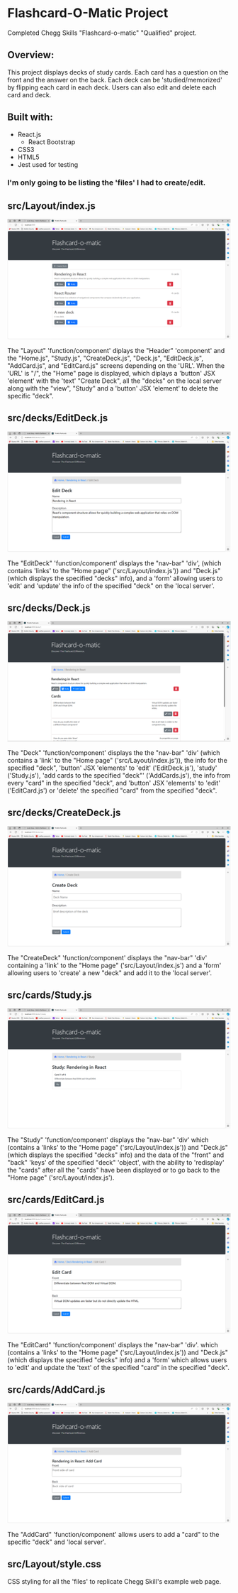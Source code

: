 # Flashcard-O-Matic Project

Completed Chegg Skills "Flashcard-o-matic" "Qualified" project.

## Overview:
This project displays decks of study cards. Each card has a question on the front and the answer on the back. Each deck can be 'studied/memorized' by flipping each card in each deck. Users can also edit and delete each card and deck.

## Built with:
  * React.js
      * React Bootstrap
  * CSS3
  * HTML5
  * Jest used for testing

### I'm only going to be listing the 'files' I had to create/edit.

## src/Layout/index.js

![Alt text](https://github.com/jlee55504/flashcard-o-matic-project/blob/main/src/imgs/Flashcard-o-matic%20project%20home%20screen%20image.png?raw=true "Flashcard-o-matic-project 'Layout/home' screen")

The "Layout" 'function/component' diplays the "Header" 'component' and the 
"Home.js", "Study.js", "CreateDeck.js", "Deck.js", "EditDeck.js", "AddCard.js", 
and "EditCard.js" screens depending on the 'URL'. When the 'URL' is "/", the 
"Home" page is displayed, which diplays a 'button' JSX 'element' with the 'text' 
"Create Deck", all the "decks" on the local server along with the "view", "Study" 
and a 'button' JSX 'element' to delete the specific "deck".

## src/decks/EditDeck.js

![Alt text](https://github.com/jlee55504/flashcard-o-matic-project/blob/main/src/imgs/Flashcard-o-matic%20project%20Edit%20Deck%20screen%20image.png?raw=true "Flashcard-o-matic-project 'Edit Deck' screen")

The "EditDeck" 'function/component' displays the "nav-bar" 'div', (which 
contains 'links' to the "Home page" ('src/Layout/index.js')) and "Deck.js" (which 
displays the specified "decks" info), and a 'form' allowing users to 'edit' and 
'update' the info of the specified "deck" on the 'local server'.

## src/decks/Deck.js

![Alt text](https://github.com/jlee55504/flashcard-o-matic-project/blob/main/src/imgs/Flashcard-o-matic-project%20Deck%20screen%20image.png?raw=true "Flashcard-o-matic-project 'Deck' screen")

The "Deck" 'function/component' displays the the "nav-bar" 'div' (which 
contains a 'link' to the "Home page" ('src/Layout/index.js')), the info for 
the specified "deck", 'button' JSX 'elements' to 'edit' ('EditDeck.js'), 
'study' ('Study.js'), 'add cards to the specified "deck"' ('AddCards.js'), the
info from every "card" in the specified "deck", and 'button' JSX 'elements' 
to 'edit' ('EditCard.js') or 'delete' the specified "card" from the specified "deck".

## src/decks/CreateDeck.js

![Alt text](https://github.com/jlee55504/flashcard-o-matic-project/blob/main/src/imgs/Flashcard-o-matic%20project%20Create%20Deck%20screen%20image.png?raw=true "Flashcard-o-matic-project 'Create Deck' screen")

The "CreateDeck" 'function/component' displays the "nav-bar" 'div' containing 
a 'link' to the "Home page" ('src/Layout/index.js') and a 'form' allowing users 
to 'create' a new "deck" and add it to the 'local server'.

## src/cards/Study.js

![Alt text](https://github.com/jlee55504/flashcard-o-matic-project/blob/main/src/imgs/Flashcard-o-matic%20project%20Study%20screen%20image.png?raw=true "Flashcard-o-matic-project 'Study' screen")

The "Study" 'function/component' displays the "nav-bar" 'div' which (contains
 a 'links' to the "Home page" ('src/Layout/index.js')) and "Deck.js" (which 
displays the specified "decks" info) and the data of the "front" and "back" 
'keys' of the specified "deck" 'object', with the ability to 'redisplay' the 
"cards" after all the "cards" have been displayed or to go back to the "Home 
page" ('src/Layout/index.js').

## src/cards/EditCard.js

![Alt text](https://github.com/jlee55504/flashcard-o-matic-project/blob/main/src/imgs/Flashcard-o-matic%20project%20Edit%20Card%20screen%20image.png?raw=true "Flashcard-o-matic-project 'Edit Card' screen")

The "EditCard" 'function/component' displays the "nav-bar" 'div'. which 
(contains a 'links' to the "Home page" ('src/Layout/index.js')) and "Deck.js" 
(which displays the specified "decks" info) and a 'form' which allows users to 
'edit' and update the 'text' of the specified "card" in the specified "deck".

## src/cards/AddCard.js

![Alt text](https://github.com/jlee55504/flashcard-o-matic-project/blob/main/src/imgs/Flashcard-o-matic%20project%20Add%20Card%20screen%20image.png?raw=true "Flashcard-o-matic-project 'Add Card' screen")

The "AddCard" 'function/component' allows users to add a "card" to the 
specific "deck" and 'local server'.

## src/Layout/style.css
CSS styling for all the 'files' to replicate Chegg Skill's example web page.